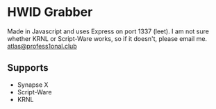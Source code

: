 # HWID Grabber
Made in Javascript and uses Express on port 1337 (leet).
I am not sure whether KRNL or Script-Ware works, so if it doesn't, please email me.
atlas@profess1onal.club

## Supports
- Synapse X
- Script-Ware
- KRNL
